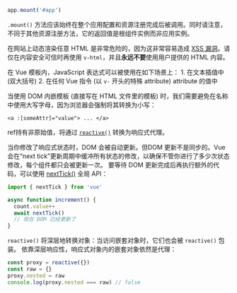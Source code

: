 
```javascript
app.mount('#app')
```
`.mount()` 方法应该始终在整个应用配置和资源注册完成后被调用。同时请注意，不同于其他资源注册方法，它的返回值是根组件实例而非应用实例。


在网站上动态渲染任意 HTML 是非常危险的，因为这非常容易造成 [XSS 漏洞](https://zh.wikipedia.org/wiki/%E8%B7%A8%E7%B6%B2%E7%AB%99%E6%8C%87%E4%BB%A4%E7%A2%BC)。请仅在内容安全可信时再使用 `v-html`，并且**永远不要**使用用户提供的 HTML 内容。


在 Vue 模板内，JavaScript 表达式可以被使用在如下场景上：
	1. 在文本插值中 (双大括号)
	2. 在任何 Vue 指令 (以 `v-` 开头的特殊 attribute) attribute 的值中


当使用 DOM 内嵌模板 (直接写在 HTML 文件里的模板) 时，我们需要避免在名称中使用大写字母，因为浏览器会强制将其转换为小写：
```Plain Text
<a :[someAttr]="value"> ... </a>
```


ref持有非原始值，将通过 [`reactive()`](https://cn.vuejs.org/guide/essentials/reactivity-fundamentals.html#reactive) 转换为响应式代理。


当你修改了响应式状态时，DOM 会被自动更新。但DOM 更新不是同步的。Vue 会在“next tick”更新周期中缓冲所有状态的修改，以确保不管你进行了多少次状态修改，每个组件都只会被更新一次。
要等待 DOM 更新完成后再执行额外的代码，可以使用 [nextTick()](https://cn.vuejs.org/api/general.html#nexttick) 全局 API：
``` js
import { nextTick } from 'vue'

async function increment() {
  count.value++
  await nextTick()
  // 现在 DOM 已经更新了
}
```


`reactive()` 将深层地转换对象：当访问嵌套对象时，它们也会被 `reactive()` 包装。
依靠深层响应性，响应式对象内的嵌套对象依然是代理：
```javascript
const proxy = reactive({})
const raw = {}
proxy.nested = raw
console.log(proxy.nested === raw) // false
```
